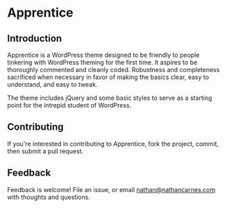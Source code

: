 Apprentice
==========

Introduction
------------

Apprentice is a WordPress theme designed to be friendly to people tinkering with WordPress theming for the first time. It aspires
to be thoroughly commented and cleanly coded. Robustness and completeness sacrificed when necessary in favor of making the basics
clear, easy to understand, and easy to tweak.

The theme includes jQuery and some basic styles to serve as a starting point for the intrepid student of WordPress.

Contributing
------------

If you're interested in contributing to Apprentice, fork the project, commit, then submit a pull request.

Feedback
--------

Feedback is welcome! File an issue, or email nathan@nathancarnes.com with thoughts and questions.